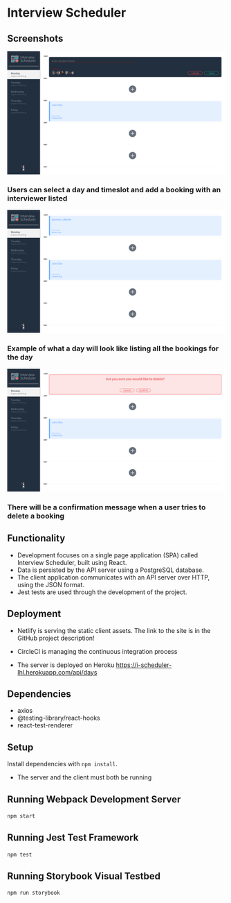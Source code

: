 # Interview Scheduler


## Screenshots
!["Creating a new booking"](https://github.com/QuintonEL/scheduler/blob/master/docs/creation-form.png?raw=true)
### Users can select a day and timeslot and add a booking with an interviewer listed
!["Monday overview"](https://github.com/QuintonEL/scheduler/blob/master/docs/monday-overview.png?raw=true)
### Example of what a day will look like listing all the bookings for the day
!["Deleting a booking"](https://github.com/QuintonEL/scheduler/blob/master/docs/delete-confirm.png?raw=true)
### There will be a confirmation message when a user tries to delete a booking

## Functionality
- Development focuses on a single page application (SPA) called Interview Scheduler, built using React.
- Data is persisted by the API server using a PostgreSQL database.
- The client application communicates with an API server over HTTP, using the JSON format.
- Jest tests are used through the development of the project.

## Deployment

- Netlify is serving the static client assets. The link to the site is in the GitHub project description!

- CircleCI is managing the continuous integration process

- The server is deployed on Heroku
https://i-scheduler-lhl.herokuapp.com/api/days


## Dependencies
- axios
- @testing-library/react-hooks
- react-test-renderer


## Setup

Install dependencies with `npm install`.

- The server and the client must both be running

## Running Webpack Development Server

```sh
npm start
```

## Running Jest Test Framework

```sh
npm test
```

## Running Storybook Visual Testbed

```sh
npm run storybook
```
